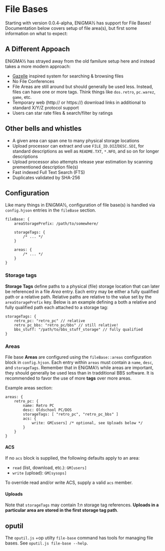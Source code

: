 # File Bases
Starting with version 0.0.4-alpha, ENiGMA½ has support for File Bases! Documentation below covers setup of file area(s), but first some information on what to expect:

## A Different Appoach
ENiGMA½ has strayed away from the old familure setup here and instead takes a more modern approach:
* [Gazelle](https://whatcd.github.io/Gazelle/) inspired system for searching & browsing files
* No File Conferences
* File Areas are still around but should generally be used less. Instead, files can have one or more tags. Think things like `dos.retro`, `pc.warez`, `game`, etc.
* Temporary web (http:// or https://) download links in additional to standard X/Y/Z protocol support
* Users can star rate files & search/filter by ratings

## Other bells and whistles
* A given area can span one to many physical storage locations
* Upload processor can extract and use `FILE_ID.DIZ`/`DESC.SDI`, for standard descriptions as well as `README.TXT`, `*.NFO`, and so on for longer descriptions
* Upload processor also attempts release year estimation by scanning prementioned description file(s)
* Fast indexed Full Text Search (FTS)
* Duplicates validated by SHA-256

## Configuration
Like many things in ENiGMA½, configuration of file base(s) is handled via `config.hjson` entries in the `fileBase` section.

```hjson
fileBase: {
	areaStoragePrefix: /path/to/somewhere/

	storageTags: {
		/* ... */
	}

	areas: {
		/* ... */
	}
}
```

### Storage tags
**Storage Tags** define paths to a physical (file) storage location that can later be referenced in a file *Area* entry. Each entry may be either a fully qualified path or a relative path. Relative paths are relative to the value set by the `areaStoragePrefix` key. Below is an example defining a both a relative and fully qualified path each attached to a storage tag:

```hjson
storageTags: {
	retro_pc: "retro_pc" // relative
	retro_pc_bbs: "retro_pc/bbs" // still relative!
	bbs_stuff: "/path/to/bbs_stuff_storage" // fully qualified
}
```

### Areas
File base **Areas** are configured using the `fileBase::areas` configuration block in `config.hjson`. Each entry within `areas` must contain a `name`, `desc`, and `storageTags`. Remember that in ENiGMA½ while areas are important, they should generally be used less than in tradditional BBS software. It is recommended to favor the use of more **tags** over more areas. 

Example areas section:
```hjson
areas: {
	retro_pc: {
		name: Retro PC
		desc: Oldschool PC/DOS
		storageTags: [ "retro_pc", "retro_pc_bbs" ]
		acs: {
			write: GM[users] /* optional, see Uploads below */
		}
	}
}
```

#### ACS
If no `acs` block is supplied, the following defaults apply to an area:
* `read` (list, download, etc.): `GM[users]`
* `write` (upload): `GM[sysops]`

To override read and/or write ACS, supply a valid `acs` member.

#### Uploads
Note that `storageTags` may contain *1:n* storage tag references. **Uploads in a particular area are stored in the first storage tag path**.

## oputil
The `oputil.js` +op utilty `file-base` command has tools for managing file bases. See `oputil.js file-base --help`.